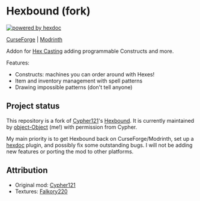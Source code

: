 # Hexbound (fork)

[![powered by hexdoc](https://img.shields.io/endpoint?url=https://hexxy.media/api/v0/badge/hexdoc?label=1)](https://hexbound.hexxy.media)

[CurseForge](https://curseforge.com/minecraft/mc-mods/hexbound-fork) | [Modrinth](https://modrinth.com/mod/hexbound-fork)

Addon for [Hex Casting](https://github.com/FallingColors/HexMod) adding programmable Constructs and more.

Features:

* Constructs: machines you can order around with Hexes!
* Item and inventory management with spell patterns
* Drawing impossible patterns (don't tell anyone)

## Project status

This repository is a fork of [Cypher121](https://github.com/Cypher121)'s [Hexbound](https://github.com/Cypher121/hexbound). It is currently maintained by [object-Object](https://github.com/object-Object) (me!) with permission from Cypher.

My main priority is to get Hexbound back on CurseForge/Modrinth, set up a [hexdoc](https://hexdoc.hexxy.media) plugin, and possibly fix some outstanding bugs. I will not be adding new features or porting the mod to other platforms.

## Attribution

* Original mod: [Cypher121](https://github.com/Cypher121)
* Textures: [Falkory220](https://github.com/Falkory220)
